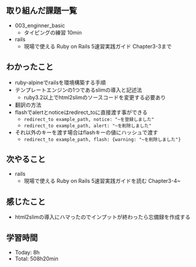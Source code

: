 ## 取り組んだ課題一覧
- 003_enginner_basic
  - タイピングの練習 10min
- rails
  - 現場で使える Ruby on Rails 5速習実践ガイド Chapter3-3まで
## わかったこと
  - ruby-alpineでrailsを環境構築する手順
  - テンプレートエンジンの1つであるslimの導入と記述法
    - ruby3.2以上でhtml2slimのソースコードを変更する必要あり
  - 翻訳の方法
  - flashでalertとnoticeはredirect_toに直接渡す事ができる
    - `redirect_to example_path, notice: "~を登録しました"`
    - `redirect_to example_path, alert: "~を削除しました"`
  - それ以外のキーを渡す場合はflashキーの値にハッシュで渡す
    - `redirect_to example_path, flash: {warning: "~を削除しました"}`
## 次やること
- rails
  - 現場で使える Ruby on Rails 5速習実践ガイドを読む Chapter3-4~
## 感じたこと
- html2slimの導入にハマったのでインプットが終わったら忘備録を作成する
## 学習時間
- Today: 8h
- Total: 508h20min